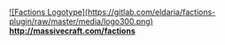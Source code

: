 <a href="http://massivecraft.com/factions">
![Factions Logotype](https://gitlab.com/eldaria/factions-plugin/raw/master/media/logo300.png)<br>
<b>http://massivecraft.com/factions</b></a>

